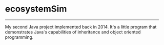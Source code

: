 # ecosystemSim

---

My second Java project implemented back in 2014.
It's a little program that demonstrates Java's capabilities of inheritance and object oriented programming.
